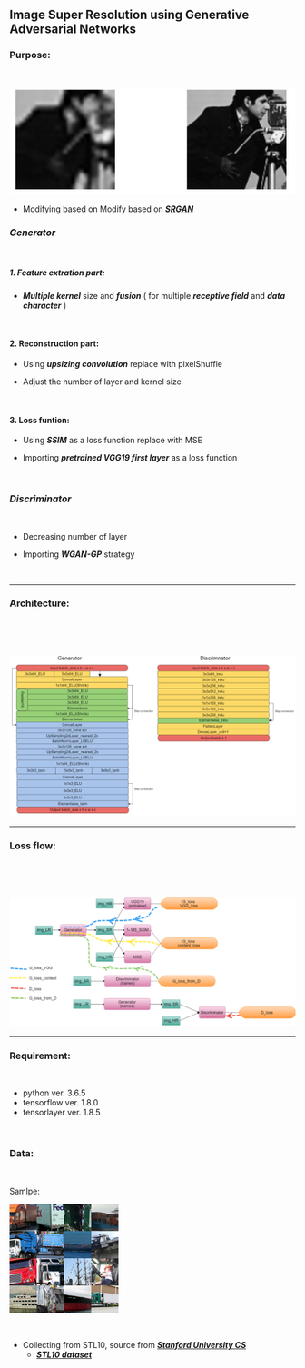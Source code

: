 ## Image Super Resolution using Generative Adversarial Networks

### Purpose:

<br />

![purpose](/img/purpose.jpg)

* Modifying based on Modify based on ***[SRGAN](https://arxiv.org/abs/1609.04802)***

### *Generator*

<br />

##### 1. Feature extration part:

* ***Multiple kernel*** size and ***fusion*** ( for multiple ***receptive field*** and ***data character*** )

<br />

#### 2. Reconstruction part:

* Using ***upsizing convolution*** replace with pixelShuffle

* Adjust the number of layer and kernel size

<br />

#### 3. Loss funtion:

* Using ***SSIM*** as a loss function replace with MSE 

* Importing ***pretrained VGG19 first layer*** as a loss function

<br />

### *Discriminator*

<br />

* Decreasing number of layer

* Importing ***WGAN-GP*** strategy

<br />

___


### Architecture:

<br />

<br />

<br />

![Architecture](/img/architecture.png)

___

### Loss flow:

<br />

<br />

<br />

![LossFlow](/img/lossflow.png)

___

### Requirement:

<br />

+ python ver. 3.6.5
+ tensorflow ver. 1.8.0
+ tensorlayer ver. 1.8.5

<br />

### Data:

<br />

Samlpe:

![datasample](/img/sample.png)

<br />

* Collecting from STL10, source from ***[Stanford University CS](https://cs.stanford.edu/~acoates/stl10/)***
    * ***[STL10 dataset](http://oomusou.io)***

